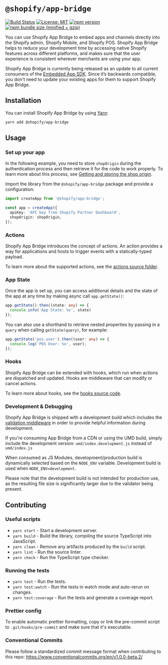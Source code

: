 # `@shopify/app-bridge`

[![Build Status](https://travis-ci.com/Shopify/app-bridge.svg?token=RBRyvqQyN525bnfz7J8p&branch=master)](https://travis-ci.com/Shopify/app-bridge)
[![License: MIT](https://img.shields.io/badge/License-MIT-green.svg)](LICENSE.md)
[![npm version](https://badge.fury.io/js/%40shopify%2Fapp-bridge.svg)](https://badge.fury.io/js/%40shopify%2Fapp-bridge.svg)
[![npm bundle size (minified + gzip)](https://img.shields.io/bundlephobia/minzip/@shopify/app-bridge.svg)](https://img.shields.io/bundlephobia/minzip/@shopify/app-bridge.svg)

You can use Shopify App Bridge to embed apps and channels directly into the Shopify admin, Shopify Mobile, and Shopify POS. Shopify App Bridge helps to reduce your development time by accessing native Shopify features across different platforms, and makes sure that the user experience is consistent wherever merchants are using your app.

Shopify App Bridge is currently being released as an update to all current consumers of the [Embedded App SDK](https://help.shopify.com/en/api/embedded-apps/embedded-app-sdk). Since it’s backwards compatible, you don't need to update your existing apps for them to support Shopify App Bridge.

## Installation

You can install Shopify App Bridge by using [Yarn](https://yarnpkg.com):

``` sh
yarn add @shopify/app-bridge
```

## Usage

### Set up your app

In the following example, you need to store `shopOrigin` during the authentication process and then retrieve it for the code to work properly. To learn more about this process, see [Getting and storing the shop origin](https://help.shopify.com/en/api/embedded-apps/shop-origin).

Import the library from the `@shopify/app-bridge` package and provide a configuration:

``` ts
import createApp from '@shopify/app-bridge';

const app = createApp({
  apiKey: 'API key from Shopify Partner Dashboard',
  shopOrigin: shopOrigin,
});
```

### Actions

Shopify App Bridge introduces the concept of actions. An action provides a way for applications and hosts to trigger events with a statically-typed payload.

To learn more about the supported actions, see the [actions source folder](./src/actions).

### App State

Once the app is set up, you can access additional details and the state of the app at
any time by making async call `app.getState()`:

```ts
app.getState().then((state: any) => {
  console.info('App State: %o', state)
});
```

You can also use a shorthand to retrieve nested properties by passing in a `query` when calling `getState(query)`, for example:

```ts
app.getState('pos.user').then((user: any) => {
  console.log('POS User: %o', user);
});
```

### Hooks

Shopify App Bridge can be extended with hooks, which run when actions are dispatched and updated.
Hooks are middleware that can modify or cancel actions.

To learn more about hooks, see the [hooks source code](./src/client/Hooks.ts).

### Development & Debugging

Shopify App Bridge is shipped with a development build which includes the [validation middleware](./src/validate/README.MD) in order to provide helpful information during development.

If you're consuming App Bridge from a CDN or using the UMD build, simply include the development version:
`umd/index.development.js` instead of `umd/index.js`

When consumed as JS Modules, development/production build is dynamically selected based on the `NODE_ENV` variable. Development build is used when `NODE_ENV=development`.

Please note that the development build is not intended for production use, as the resulting file size is significantly larger due to the validator being present.

## Contributing

### Useful scripts

- `yarn start` - Start a development server.
- `yarn build` - Build the library, compiling the source TypeScript into JavaScript.
- `yarn clean` - Remove any artifacts produced by the `build` script.
- `yarn lint` - Run the source linter.
- `yarn check` - Run the TypeScript type checker.

### Running the tests

- `yarn test` - Run the tests.
- `yarn test:watch` - Run the tests in watch mode and auto-rerun on changes.
- `yarn test:coverage` - Run the tests and generate a coverage report.

### Prettier config

To enable automatic prettier formatting, copy or link the pre-commit script to
`.git/hooks/pre-commit` and make sure that it's executable.

### Conventional Commits

Please follow a standardized commit message format when contributing to this repo:
https://www.conventionalcommits.org/en/v1.0.0-beta.2/
